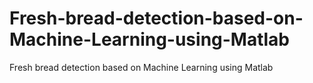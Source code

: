# Fresh-bread-detection-based-on-Machine-Learning-using-Matlab
Fresh bread detection based on Machine Learning using Matlab
